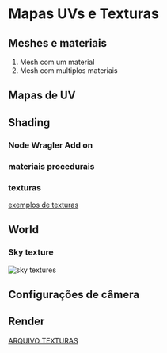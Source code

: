 # Mapas UVs e Texturas

## Meshes e materiais

1. Mesh com um material
2. Mesh com multiplos materiais

## Mapas de UV

## Shading

### Node Wragler Add on

### materiais procedurais

### texturas

[exemplos de texturas](../exemplos/brick_4_1k_jpg.zip)

## World

### Sky texture

![sky textures](https://dev-files.blender.org/file/data/s644k3cpkcsm527hjtkf/PHID-FILE-ez5kek5o4autbyplydcd/02._1024.PNG.jpg)

## Configurações de câmera

## Render

[ARQUIVO TEXTURAS](../blender/EXEMPLO_TEXTURAS.blend)